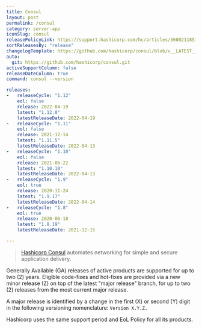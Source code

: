 ```yaml
---
title: Consul
layout: post
permalink: /consul
category: server-app
iconSlug: consul
releasePolicyLink: https://support.hashicorp.com/hc/articles/360021185113
sortReleasesBy: "release"
changelogTemplate: https://github.com/hashicorp/consul/blob/v__LATEST__/CHANGELOG.md
auto:
  git: https://github.com/hashicorp/consul.git
activeSupportColumn: false
releaseDateColumn: true
command: consul --version

releases:
-   releaseCycle: "1.12"
    eol: false
    release: 2022-04-19
    latest: "1.12.0"
    latestReleaseDate: 2022-04-19
-   releaseCycle: "1.11"
    eol: false
    release: 2021-12-14
    latest: "1.11.5"
    latestReleaseDate: 2022-04-13
-   releaseCycle: "1.10"
    eol: false
    release: 2021-06-22
    latest: "1.10.10"
    latestReleaseDate: 2022-04-13
-   releaseCycle: "1.9"
    eol: true
    release: 2020-11-24
    latest: "1.9.17"
    latestReleaseDate: 2022-04-14
-   releaseCycle: "1.8"
    eol: true
    release: 2020-06-18
    latest: "1.8.19"
    latestReleaseDate: 2021-12-15

---
```


> [Hashicorp Consul](https://www.consul.io/) automates networking for simple and secure application delivery.

Generally Available (GA) releases of active products are supported for up to two (2) years. Eligible code-fixes and hot-fixes are provided via a new minor release (Z) on top of the latest "major release" branch, for up to two (2) releases from the most current major release. 

A major release is identified by a change in the first (X) or second (Y) digit in the following versioning nomenclature: `Version X.Y.Z.`

Hashicorp uses the same support period and EoL Policy for all its products.

